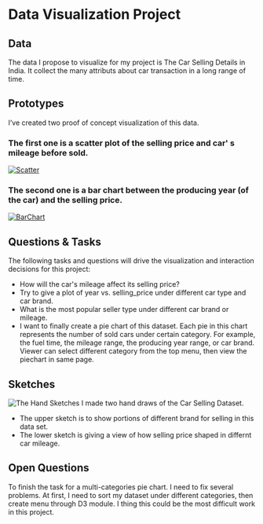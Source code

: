 # Data Visualization Project

## Data

The data I propose to visualize for my project is The Car Selling Details in India. It collect the many attributs about car transaction in a long range of time. 

## Prototypes

I’ve created two proof of concept visualization of this data. 

### The first one is a scatter plot of the selling price and car' s mileage before sold.
[![Scatter](https://user-images.githubusercontent.com/14350296/134438849-39a1ddf6-3a50-422a-badf-4eea745e07aa.png)](https://vizhub.com/RyanYun0017/047690e35ba0413193d9b9ba1b42781a)

### The second one is a bar chart between the producing year (of the car) and the selling price.
[![BarChart](https://user-images.githubusercontent.com/14350296/134439381-2da981dc-6446-4366-b086-4c72d9401458.png)](https://vizhub.com/RyanYun0017/1ea2a52a63f64aa388068889120bb512)


## Questions & Tasks

The following tasks and questions will drive the visualization and interaction decisions for this project:

 * How will the car's mileage affect its selling price?
 * Try to give a plot of year vs. selling_price under different car type and car brand.
 * What is the most popular seller type under different car brand or mileage.
 * I want to finally create a pie chart of this dataset. Each pie in this chart represents the number of sold cars under certain category. For example, the fuel time, the mileage range, the producing year range, or car brand. Viewer can select different category from the top menu, then view the piechart in same page. 

## Sketches

![The Hand Sketches](https://user-images.githubusercontent.com/14350296/134440610-9d0b9445-8df0-4744-bad9-9546bad3aee8.JPG)
I made two hand draws of the Car Selling Dataset. 
* The upper sketch is to show portions of different brand for selling in this data set.
* The lower sketch is giving a view of how selling price shaped in differnt car mileage. 

## Open Questions

To finish the task for a multi-categories pie chart. I need to fix several problems. At first, I need to sort my dataset under different categories, then create menu through D3 module. I thing this could be the most difficult work in this project.
